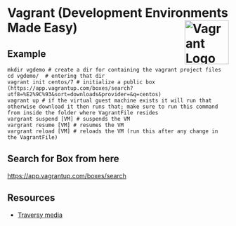 # Vagrant (Development Environments Made Easy) <img src="https://upload.wikimedia.org/wikipedia/commons/thumb/8/87/Vagrant.png/492px-Vagrant.png" align="right" width="100px" alt="Vagrant Logo">

## Example
```
mkdir vgdemo # create a dir for containing the vagrant project files
cd vgdemo/  # entering that dir
vagrant init centos/7 # initialize a public box (https://app.vagrantup.com/boxes/search?utf8=%E2%9C%93&sort=downloads&provider=&q=centos)
vagrant up # if the virtual guest machine exists it will run that otherwise download it then runs that; make sure to run this command from inside the folder where VagrantFile resides
vargrant suspend [VM] # suspends the VM
vargrant resume [VM] # resumes the VM
vargrant reload [VM] # reloads the VM (run this after any change in the VagrantFile)

```

## Search for Box from here
https://app.vagrantup.com/boxes/search


## Resources
- [Traversy media](https://youtu.be/vBreXjkizgo)

